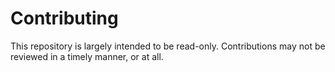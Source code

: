 # Contributing
This repository is largely intended to be read-only. Contributions may not be reviewed in a timely manner, or at all.
